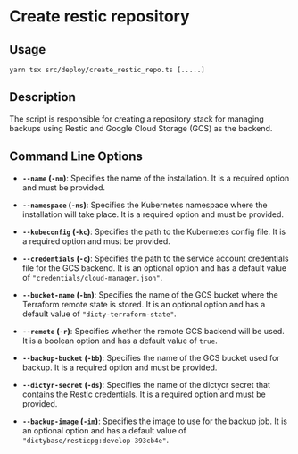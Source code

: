 # Create restic repository

## Usage

```shell
yarn tsx src/deploy/create_restic_repo.ts [.....]
```

## Description

The script is responsible for creating a repository stack for managing backups
using Restic and Google Cloud Storage
(GCS) as the backend.

## Command Line Options

- **`--name` (`-nm`)**: Specifies the name of the installation.
  It is a required option and must be provided.

- **`--namespace` (`-ns`)**: Specifies the Kubernetes namespace where the installation will take place. It is a required option and must be provided.

- **`--kubeconfig` (`-kc`)**: Specifies the path to the Kubernetes config file. It is a required option and must be provided.

- **`--credentials` (`-c`)**: Specifies the path to the service account credentials file for the GCS backend. It is an optional option and has a default value of `"credentials/cloud-manager.json"`.

- **`--bucket-name` (`-bn`)**: Specifies the name of the GCS bucket where the Terraform remote state is stored. It is an optional option and has a default value of `"dicty-terraform-state"`.

- **`--remote` (`-r`)**: Specifies whether the remote GCS backend will be used. It is a boolean option and has a default value of `true`.

- **`--backup-bucket` (`-bb`)**: Specifies the name of the GCS bucket used for backup. It is a required option and must be provided.

- **`--dictyr-secret` (`-ds`)**: Specifies the name of the dictycr secret that contains the Restic credentials. It is a required option and must be provided.

- **`--backup-image` (`-im`)**: Specifies the image to use for the backup job. It is an optional option and has a default value of `"dictybase/resticpg:develop-393cb4e"`.

